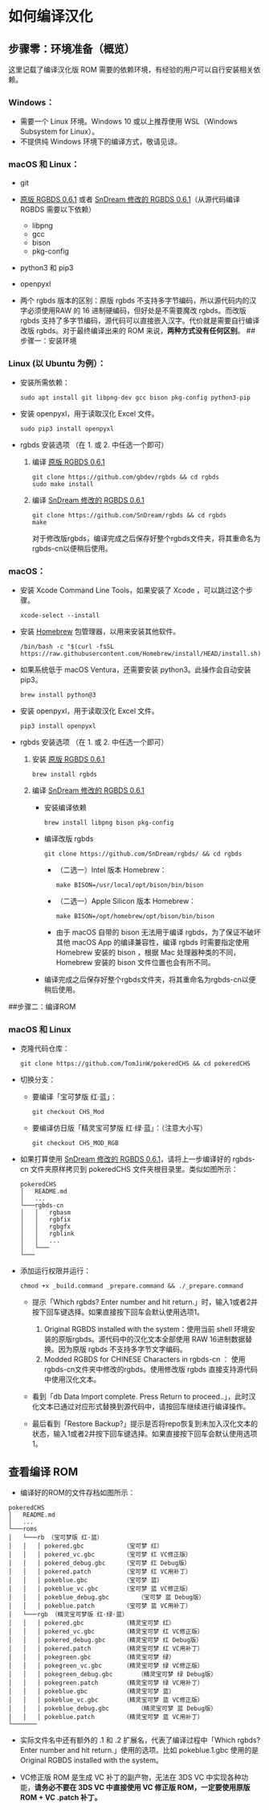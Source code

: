 # 如何编译汉化

## 步骤零：环境准备（概览）

这里记载了编译汉化版 ROM 需要的依赖环境，有经验的用户可以自行安装相关依赖。

### Windows：
- 需要一个 Linux 环境。Windows 10 或以上推荐使用 WSL（Windows Subsystem for Linux）。
- 不提供纯 Windows 环境下的编译方式，敬请见谅。

### macOS 和 Linux：
- git
- [原版 RGBDS 0.6.1](https://rgbds.gbdev.io/install/) 或者 [SnDream 修改的 RGBDS 0.6.1](https://github.com/SnDream/rgbds/)（从源代码编译 RGBDS 需要以下依赖）
	-  libpng
	-  gcc
	-  bison
	-  pkg-config
-  python3 和 pip3
-  openpyxl

-  两个 rgbds 版本的区别：原版 rgbds 不支持多字节编码，所以源代码内的汉字必须使用RAW 的 16 进制硬编码，但好处是不需要魔改 rgbds。而改版 rgbds 支持了多字节编码，源代码可以直接嵌入汉字。代价就是需要自行编译改版 rgbds。对于最终编译出来的 ROM 来说，**两种方式没有任何区别**。
##步骤一：安装环境
### Linux (以 Ubuntu 为例）：

- 安装所需依赖：

	```
	sudo apt install git libpng-dev gcc bison pkg-config python3-pip
	```
	
- 安装 openpyxl，用于读取汉化 Excel 文件。
	
	```
	sudo pip3 install openpyxl
	```
	
- rgbds 安装选项	（在 1. 或 2. 中任选一个即可）
	1. 编译 [原版 RGBDS 0.6.1 ](https://rgbds.gbdev.io/install/)
 	
 		```
		git clone https://github.com/gbdev/rgbds && cd rgbds
		sudo make install
		```
		
	2. 编译 [SnDream 修改的 RGBDS 0.6.1](https://github.com/SnDream/rgbds/)
 		
 		```
		git clone https://github.com/SnDream/rgbds && cd rgbds
		make
		```
		对于修改版rgbds，编译完成之后保存好整个rgbds文件夹，将其重命名为rgbds-cn以便稍后使用。
		
### macOS：
- 安装 Xcode Command Line Tools，如果安装了 Xcode ，可以跳过这个步骤。
	
	```
	xcode-select --install
	```
	
- 安装 [Homebrew](https://brew.sh) 包管理器，以用来安装其他软件。
	
	```
	/bin/bash -c "$(curl -fsSL https://raw.githubusercontent.com/Homebrew/install/HEAD/install.sh)"
	```

- 如果系统低于 macOS Ventura，还需要安装 python3。此操作会自动安装 pip3。
	
	```
	brew install python@3
	```

- 安装 openpyxl，用于读取汉化 Excel 文件。
	
	```
	pip3 install openpyxl
	```
	
- rgbds 安装选项	（在 1. 或 2. 中任选一个即可）
	1. 安装 [原版 RGBDS 0.6.1 ](https://rgbds.gbdev.io/install/)
 	
 		```
		brew install rgbds
		```
		
	2. 编译 [SnDream 修改的 RGBDS 0.6.1](https://github.com/SnDream/rgbds/)
		- 安装编译依赖
 		
 			```
			brew install libpng bison pkg-config
			```
		- 编译改版 rgbds
 	
	 		```
			git clone https://github.com/SnDream/rgbds/ && cd rgbds
			```
			
			- （二选一）Intel 版本 Homebrew：
			
	 			```
				make BISON=/usr/local/opt/bison/bin/bison
				```
				
			- （二选一）Apple Silicon 版本 Homebrew：
			
	 			```
				make BISON=/opt/homebrew/opt/bison/bin/bison
				```
				
			- 由于 macOS 自带的 bison 无法用于编译 rgbds，为了保证不破坏其他 macOS App 的编译兼容性，编译 rgbds 时需要指定使用 Homebrew 安装的 bison ，根据 Mac 处理器种类的不同，Homebrew 安装的 bison 文件位置也会有所不同。

		- 编译完成之后保存好整个rgbds文件夹，将其重命名为rgbds-cn以便稍后使用。

##步骤二：编译ROM

### macOS 和 Linux

- 克隆代码仓库：

	```
	git clone https://github.com/TomJinW/pokeredCHS && cd pokeredCHS
	```
	
- 切换分支：
	- 要编译「宝可梦版 红·蓝」：

		```
		git checkout CHS_Mod
		```
		
	- 要编译仿日版「精灵宝可梦版 红·绿·蓝」：（注意大小写）

		```
		git checkout CHS_MOD_RGB
		```
- 如果打算使用 [SnDream 修改的 RGBDS 0.6.1](https://github.com/SnDream/rgbds/)，请将上一步编译好的 rgbds-cn 文件夹原样拷贝到 pokeredCHS 文件夹根目录里。类似如图所示：

	```
	pokeredCHS
	│   README.md
	│   ...    
	└───rgbds-cn
	│   │   rgbasm
	│   │   rgbfix
	│   │   rgbgfx
	│   │   rgblink
	│   │   ...
	│   └───
	└───
	```

- 添加运行权限并运行：

	```
	chmod +x _build.command _prepare.command && ./_prepare.command
	```

	- 提示「Which rgbds? Enter number and hit return.」时，输入1或者2并按下回车键选择。如果直接按下回车会默认使用选项1。
		1. Original RGBDS installed with the system：使用当前 shell 环境安装的原版rgbds。源代码中的汉化文本全部使用 RAW 16进制数据替换。因为原版 rgbds 不支持多字节文字编码。
		2. Modded RGBDS for CHINESE Characters in rgbds-cn ： 使用rgbds-cn文件夹中修改的rgbds。使用修改版 rgbds 直接支持源代码中使用汉化文本。
		
	- 看到「db Data Import complete. Press Return to proceed..」，此时汉化文本已通过对应形式替换到源代码中，请按回车继续进行编译操作。
	
	- 最后看到「Restore Backup?」提示是否将repo恢复到未加入汉化文本的状态，输入1或者2并按下回车键选择。如果直接按下回车会默认使用选项1。

## 查看编译 ROM

- 编译好的ROM的文件存档如图所示：

```
pokeredCHS
│   README.md
│   ...    
└───roms
│   └───rb （宝可梦版 红·蓝）
│ 	│ 	│ pokered.gbc 			（宝可梦 红）
│ 	│ 	│ pokered_vc.gbc		（宝可梦 红 VC修正版）
│ 	│ 	│ pokered_debug.gbc		（宝可梦 红 Debug版）
│ 	│ 	│ pokered.patch			（宝可梦 红 VC用补丁）
│ 	│ 	│ pokeblue.gbc 			（宝可梦 蓝）
│ 	│ 	│ pokeblue_vc.gbc		（宝可梦 蓝 VC修正版）
│ 	│ 	│ pokeblue_debug.gbc		（宝可梦 蓝 Debug版）
│ 	│ 	│ pokeblue.patch		（宝可梦 蓝 VC用补丁）
│   └───rgb （精灵宝可梦版 红·绿·蓝）
│ 	│ 	│ pokered.gbc			（精灵宝可梦 红）
│ 	│ 	│ pokered_vc.gbc		（精灵宝可梦 红 VC修正版）
│ 	│ 	│ pokered_debug.gbc		（精灵宝可梦 红 Debug版）
│ 	│ 	│ pokered.patch			（精灵宝可梦 红 VC用补丁）
│ 	│ 	│ pokegreen.gbc			（精灵宝可梦 绿）
│ 	│ 	│ pokegreen_vc.gbc		（精灵宝可梦 绿 VC修正版）
│ 	│ 	│ pokegreen_debug.gbc		（精灵宝可梦 绿 Debug版）
│ 	│ 	│ pokegreen.patch		（精灵宝可梦 绿 VC用补丁）
│ 	│ 	│ pokeblue.gbc			（精灵宝可梦 蓝）
│ 	│ 	│ pokeblue_vc.gbc		（精灵宝可梦 蓝 VC修正版）
│ 	│ 	│ pokeblue_debug.gbc		（精灵宝可梦 蓝 Debug版）
│ 	│ 	│ pokeblue.patch		（精灵宝可梦 蓝 VC用补丁）
└───────
```

- 实际文件名中还有额外的 .1 和 .2 扩展名，代表了编译过程中「Which rgbds? Enter number and hit return.」使用的选项。比如 pokeblue.1.gbc 使用的是  Original RGBDS installed with the system。
	
- VC修正版 ROM 是生成 VC 补丁的副产物，无法在 3DS VC 中实现各种功能，**请务必不要在 3DS VC 中直接使用 VC 修正版 ROM，一定要使用原版 ROM + VC .patch 补丁。**
	
	
	

